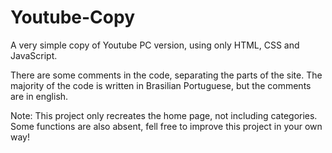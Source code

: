 # Youtube-Copy
A very simple copy of Youtube PC version, using only HTML, CSS and JavaScript.

There are some comments in the code, separating the parts of the site. The majority of the code is written in Brasilian Portuguese, but the comments are in english.

Note: This project only recreates the home page, not including categories. Some functions are also absent, fell free to improve this project in your own way!
